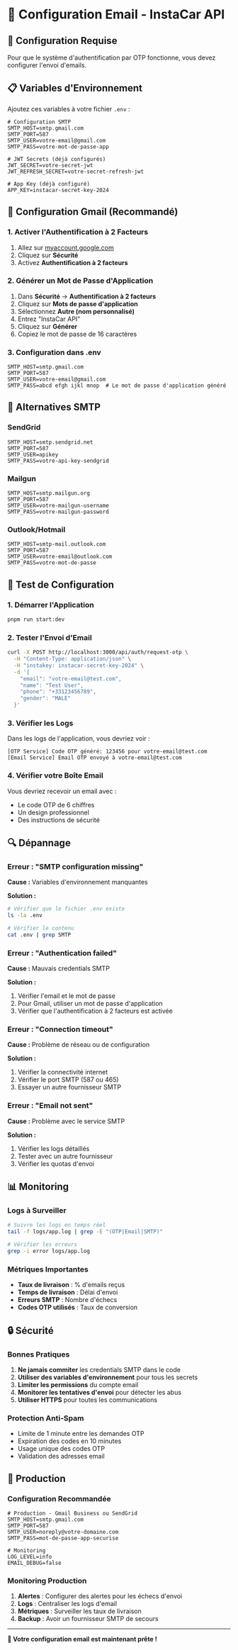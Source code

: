 # 📧 Configuration Email - InstaCar API

## 🔧 Configuration Requise

Pour que le système d'authentification par OTP fonctionne, vous devez configurer l'envoi d'emails.

## 📋 Variables d'Environnement

Ajoutez ces variables à votre fichier `.env` :

```env
# Configuration SMTP
SMTP_HOST=smtp.gmail.com
SMTP_PORT=587
SMTP_USER=votre-email@gmail.com
SMTP_PASS=votre-mot-de-passe-app

# JWT Secrets (déjà configurés)
JWT_SECRET=votre-secret-jwt
JWT_REFRESH_SECRET=votre-secret-refresh-jwt

# App Key (déjà configuré)
APP_KEY=instacar-secret-key-2024
```

## 🚀 Configuration Gmail (Recommandé)

### 1. Activer l'Authentification à 2 Facteurs

1. Allez sur [myaccount.google.com](https://myaccount.google.com)
2. Cliquez sur **Sécurité**
3. Activez **Authentification à 2 facteurs**

### 2. Générer un Mot de Passe d'Application

1. Dans **Sécurité** → **Authentification à 2 facteurs**
2. Cliquez sur **Mots de passe d'application**
3. Sélectionnez **Autre (nom personnalisé)**
4. Entrez "InstaCar API"
5. Cliquez sur **Générer**
6. Copiez le mot de passe de 16 caractères

### 3. Configuration dans .env

```env
SMTP_HOST=smtp.gmail.com
SMTP_PORT=587
SMTP_USER=votre-email@gmail.com
SMTP_PASS=abcd efgh ijkl mnop  # Le mot de passe d'application généré
```

## 📧 Alternatives SMTP

### SendGrid

```env
SMTP_HOST=smtp.sendgrid.net
SMTP_PORT=587
SMTP_USER=apikey
SMTP_PASS=votre-api-key-sendgrid
```

### Mailgun

```env
SMTP_HOST=smtp.mailgun.org
SMTP_PORT=587
SMTP_USER=votre-mailgun-username
SMTP_PASS=votre-mailgun-password
```

### Outlook/Hotmail

```env
SMTP_HOST=smtp-mail.outlook.com
SMTP_PORT=587
SMTP_USER=votre-email@outlook.com
SMTP_PASS=votre-mot-de-passe
```

## 🧪 Test de Configuration

### 1. Démarrer l'Application

```bash
pnpm run start:dev
```

### 2. Tester l'Envoi d'Email

```bash
curl -X POST http://localhost:3000/api/auth/request-otp \
  -H "Content-Type: application/json" \
  -H "instakey: instacar-secret-key-2024" \
  -d '{
    "email": "votre-email@test.com",
    "name": "Test User",
    "phone": "+33123456789",
    "gender": "MALE"
  }'
```

### 3. Vérifier les Logs

Dans les logs de l'application, vous devriez voir :

```
[OTP Service] Code OTP généré: 123456 pour votre-email@test.com
[Email Service] Email OTP envoyé à votre-email@test.com
```

### 4. Vérifier votre Boîte Email

Vous devriez recevoir un email avec :
- Le code OTP de 6 chiffres
- Un design professionnel
- Des instructions de sécurité

## 🔍 Dépannage

### Erreur : "SMTP configuration missing"

**Cause :** Variables d'environnement manquantes

**Solution :**
```bash
# Vérifier que le fichier .env existe
ls -la .env

# Vérifier le contenu
cat .env | grep SMTP
```

### Erreur : "Authentication failed"

**Cause :** Mauvais credentials SMTP

**Solution :**
1. Vérifier l'email et le mot de passe
2. Pour Gmail, utiliser un mot de passe d'application
3. Vérifier que l'authentification à 2 facteurs est activée

### Erreur : "Connection timeout"

**Cause :** Problème de réseau ou de configuration

**Solution :**
1. Vérifier la connectivité internet
2. Vérifier le port SMTP (587 ou 465)
3. Essayer un autre fournisseur SMTP

### Erreur : "Email not sent"

**Cause :** Problème avec le service SMTP

**Solution :**
1. Vérifier les logs détaillés
2. Tester avec un autre fournisseur
3. Vérifier les quotas d'envoi

## 📊 Monitoring

### Logs à Surveiller

```bash
# Suivre les logs en temps réel
tail -f logs/app.log | grep -E "(OTP|Email|SMTP)"

# Vérifier les erreurs
grep -i error logs/app.log
```

### Métriques Importantes

- **Taux de livraison** : % d'emails reçus
- **Temps de livraison** : Délai d'envoi
- **Erreurs SMTP** : Nombre d'échecs
- **Codes OTP utilisés** : Taux de conversion

## 🔒 Sécurité

### Bonnes Pratiques

1. **Ne jamais commiter** les credentials SMTP dans le code
2. **Utiliser des variables d'environnement** pour tous les secrets
3. **Limiter les permissions** du compte email
4. **Monitorer les tentatives d'envoi** pour détecter les abus
5. **Utiliser HTTPS** pour toutes les communications

### Protection Anti-Spam

- Limite de 1 minute entre les demandes OTP
- Expiration des codes en 10 minutes
- Usage unique des codes OTP
- Validation des adresses email

## 🚀 Production

### Configuration Recommandée

```env
# Production - Gmail Business ou SendGrid
SMTP_HOST=smtp.gmail.com
SMTP_PORT=587
SMTP_USER=noreply@votre-domaine.com
SMTP_PASS=mot-de-passe-app-securise

# Monitoring
LOG_LEVEL=info
EMAIL_DEBUG=false
```

### Monitoring Production

1. **Alertes** : Configurer des alertes pour les échecs d'envoi
2. **Logs** : Centraliser les logs d'email
3. **Métriques** : Surveiller les taux de livraison
4. **Backup** : Avoir un fournisseur SMTP de secours

---

**📧 Votre configuration email est maintenant prête !** 